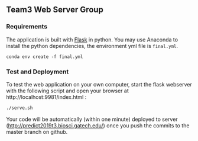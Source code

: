 
## Team3 Web Server Group

### Requirements

The application is built with [Flask](http://flask.pocoo.org/) in python.
You may use Anaconda to install the python dependencies, the environment yml file is `final.yml`.

```
conda env create -f final.yml
```

### Test and Deployment

To test the web application on your own computer, start the flask
webserver with the following script and open your browser at
http://localhost:9981/index.html :

```sh
./serve.sh
```

Your code will be automatically (within one minute) deployed to
server (http://predict2019t3.biosci.gatech.edu/) once you push the commits to
the master branch on github.

